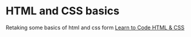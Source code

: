 # HTML and CSS basics

Retaking some basics of html and css form [Learn to Code HTML & CSS](https://learn.shayhowe.com/html-css/)
